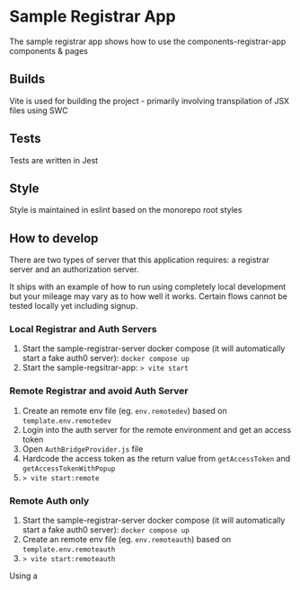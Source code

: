 # Sample Registrar App

The sample registrar app shows how to use the components-registrar-app components & pages

## Builds
Vite is used for building the project - primarily involving transpilation of JSX files using SWC

## Tests
Tests are written in Jest

## Style
Style is maintained in eslint based on the monorepo root styles

## How to develop
There are two types of server that this application requires: a registrar server and an authorization server. 

It ships with an example of how to run using completely local development but your mileage may vary as to how well it works. 
Certain flows cannot be tested locally yet including signup.

### Local Registrar and Auth Servers
1. Start the sample-registrar-server docker compose (it will automatically start a fake auth0 server): `docker compose up`
2. Start the sample-regsitrar-app: `> vite start` 

### Remote Registrar and avoid Auth Server
1. Create an remote env file (eg. `env.remotedev`) based on `template.env.remotedev`
2. Login into the auth server for the remote environment and get an access token  
3. Open `AuthBridgeProvider.js` file
4. Hardcode the access token as the return value from `getAccessToken` and `getAccessTokenWithPopup`
5. `> vite start:remote`

### Remote Auth only
1. Start the sample-registrar-server docker compose (it will automatically start a fake auth0 server): `docker compose up`
2. Create an remote env file (eg. `env.remoteauth`) based on `template.env.remoteauth`
3. `> vite start:remoteauth`


Using a 